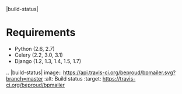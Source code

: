 |build-status|

# Requirements

* Python (2.6, 2.7)
* Celery (2.2, 3.0, 3.1)
* Django (1.2, 1.3, 1.4, 1.5, 1.7)

.. |build-status| image:: https://api.travis-ci.org/beproud/bpmailer.svg?branch=master
    :alt: Build status
    :target: https://travis-ci.org/beproud/bpmailer
